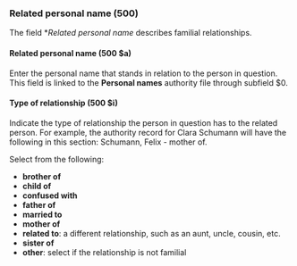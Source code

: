 ### Related personal name (500)  

The field **Related personal name* describes familial relationships.  

#### Related personal name (500 $a)

Enter the personal name that stands in relation to the person in question. This field is linked to the **Personal names** authority file through subfield $0.

#### Type of relationship (500 $i)

Indicate the type of relationship the person in question has to the related person. For example, the authority record for Clara Schumann will have the following in this section: Schumann, Felix - mother of.

Select from the following:

- **brother of**
- **child of**
- **confused with**
- **father of**
- **married to**
- **mother of**
- **related to**: a different relationship, such as an aunt, uncle, cousin, etc.
- **sister of**
- **other**: select if the relationship is not familial
